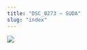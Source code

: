 ```yaml
---
title: "DSC_0273 – SUDA"
slug: "index"
---
```


[![](/wp-content/2015/05/DSC_0273-300x201.jpg)](/wp-content/2015/05/DSC_0273.jpg)